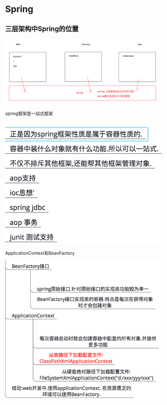 # Spring

## 三层架构中Spring的位置

![](../../.gitbook/assets/image%20%2818%29.png)

spring框架是一站式框架

![](../../.gitbook/assets/image%20%2863%29.png)

ApplicationContext和BeanFactory

![](../../.gitbook/assets/image%20%2876%29.png)

